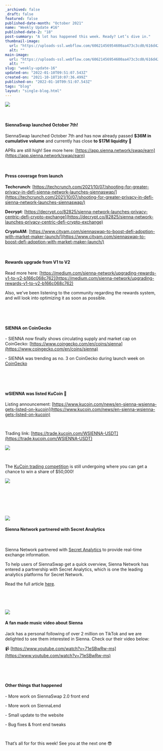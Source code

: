 ```yaml
---
_archived: false
_draft: false
featured: false
published-date-month: "October 2021"
name: "Weekly Update #16"
published-date-2: "18"
post-summary: "A lot has happened this week. Ready? Let’s dive in."
thumbnail-image:
  url: "https://uploads-ssl.webflow.com/60621456954600aa473c3cd0/616d42a7d202e726b8e39f7b_weekly-update-16%20Blog%20Thump.jpg"
  alt: ""
main-image:
  url: "https://uploads-ssl.webflow.com/60621456954600aa473c3cd0/616d42a434abf9851fb14e2f_weekly-update-16%20Blog.jpg"
  alt: ""
slug: "weekly-update-16"
updated-on: "2022-01-10T09:51:07.543Z"
created-on: "2021-10-18T10:07:36.499Z"
published-on: "2022-01-10T09:51:07.543Z"
tags: "blog"
layout: "single-blog.html"
---
```


![](https://uploads-ssl.webflow.com/60621456954600aa473c3cd0/616d44e30dd54f6d6a5624a2_SiennaSwap-Logo-Pos%201.png)

‍

#### SiennaSwap launched October 7th!

SiennaSwap launched October 7th and has now already passed **$36M in cumulative volume** and currently has close **to $17M liquidity** 🚀

APRs are still high! See more here: [https://app.sienna.network/swap/earn](https://app.sienna.network/swap/earn)

‍

#### **Press coverage from launch**

**Techcrunch**: [https://techcrunch.com/2021/10/07/shooting-for-greater-privacy-in-defi-sienna-network-launches-siennaswap/](https://techcrunch.com/2021/10/07/shooting-for-greater-privacy-in-defi-sienna-network-launches-siennaswap/)

**Decrypt**: [https://decrypt.co/82825/sienna-network-launches-privacy-centric-defi-crypto-exchange](https://decrypt.co/82825/sienna-network-launches-privacy-centric-defi-crypto-exchange)

**CryptoAM**: [https://www.cityam.com/siennaswap-to-boost-defi-adoption-with-market-maker-launch/](https://www.cityam.com/siennaswap-to-boost-defi-adoption-with-market-maker-launch/)

‍

#### **Rewards upgrade from V1 to V2**

Read more here: [https://medium.com/sienna-network/upgrading-rewards-v1-to-v2-b166c068c762](https://medium.com/sienna-network/upgrading-rewards-v1-to-v2-b166c068c762)

Also, we’ve been listening to the community regarding the rewards system, and will look into optimizing it as soon as possible.

‍

‍

#### SIENNA on CoinGecko

\- SIENNA now finally shows circulating supply and market cap on CoinGecko: [https://www.coingecko.com/en/coins/sienna](https://www.coingecko.com/en/coins/sienna)

\- SIENNA was trending as no. 3 on CoinGecko during launch week on [CoinGecko](https://www.coingecko.com/en/discover/trending-cryptocurrencies-united-states)

‍

‍

#### wSIENNA was listed KuCoin 🎉

Listing announcement: [https://www.kucoin.com/news/en-sienna-wsienna-gets-listed-on-kucoin](https://www.kucoin.com/news/en-sienna-wsienna-gets-listed-on-kucoin)

‍

Trading link: [https://trade.kucoin.com/WSIENNA-USDT](https://trade.kucoin.com/WSIENNA-USDT)

![](https://uploads-ssl.webflow.com/60621456954600aa473c3cd0/616d45979f5e0a91f107c4d1_1*YOTIpMFLankWjVVpXf-1Sw.jpeg)

‍

The [KuCoin trading competition](https://www.kucoin.com/news/en-sienna-listing-campaign-win-a-share-of-50000-in-wsienna?utm_source=WSIENNA) is still undergoing where you can get a chance to win a share of $50,000!

![](https://uploads-ssl.webflow.com/60621456954600aa473c3cd0/616d45bf3893a0c55491b2c2_1*cPBQUMV96B6o6qo4NheRGQ.jpeg)

‍

‍

‍

![](https://uploads-ssl.webflow.com/60621456954600aa473c3cd0/616d1ce1e5b1697e2763be73_Sienna%20x%20secretanalytics%20Blog.jpg)

#### Sienna Network partnered with Secret Analytics

‍

Sienna Network partnered with [Secret Analytics](https://secretanalytis.xyz/siennaswap) to provide real-time exchange information.

To help users of SiennaSwap get a quick overview, Sienna Network has entered a partnership with Secret Analytics, which is one the leading analytics platforms for Secret Network.

Read the full article [here](https://medium.com/sienna-network/sienna-network-partners-with-secret-analytics-to-provide-real-time-exchange-information-1b4ec43b98d5).

‍

‍

![](https://uploads-ssl.webflow.com/60621456954600aa473c3cd0/616d46ef411ff01b8651d34b_videoshoot.png)

#### A fan made music video about Sienna

Jack has a personal following of over 2 million on TikTok and we are delighted to see them interested in Sienna. Check our their video below:

📹 [https://www.youtube.com/watch?v=71eSBwRw-ms](https://www.youtube.com/watch?v=71eSBwRw-ms)

‍

‍

#### **Other things that happened**

\- More work on SiennaSwap 2.0 front end

\- More work on SiennaLend

\- Small update to the website

\- Bug fixes & front end tweaks

‍

That’s all for for this week! See you at the next one 😎

‍
